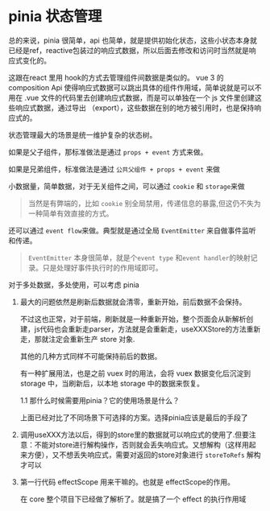 # pinia 状态管理

总的来说，pinia 很简单，api 也简单，就是提供初始化状态，这些小状态本身就已经是ref，reactive包装过的响应式数据，所以后面去修改和访问时当然就是响应式变化的。

这跟在react 里用 hook的方式去管理组件间数据是类似的。 vue 3 的 composition Api 使得响应式数据可以跳出具体的组件作用域，简单说就是可以不用在 .vue 文件的代码里去创建响应式数据，而是可以单独在一个 js 文件里创建这些响应式数据，通过导出 （export），这些数据在别的地方被引用时，也是保持响应式的。

状态管理最大的场景是统一维护复杂的状态树。

如果是父子组件，那标准做法是通过 `props + event` 方式来做。

如果是兄弟组件，标准做法是通过 `公共父组件 + props + event` 来做

小数据量，简单数据，对于无关组件之间，可以通过 `cookie` 和 `storage`来做

> 当然是有弊端的，比如 `cookie` 别全局禁用，传递信息的暴露,但这仍不失为一种简单有效直接的方式。

还可以通过 `event flow`来做。典型就是通过全局 `EventEmitter` 来自做事件监听和传递。

> `EventEmitter` 本身很简单，就是个`event type` 和`event handler`的映射记录。只是处理好事件执行时的作用域即可。

对于多处数据，多处使用，可以考虑 pinia

1. 最大的问题依然是刷新后数据就会清零，重新开始，前后数据不会保持。

    不过这也正常，对于前端，刷新就是一种重新开始，整个页面会从新解析创建，js代码也会重新走parser，方法就是会重新走，useXXXStore的方法重新走，那就注定会重新生产 store 对象.

    其他的几种方式同样不可能保持前后的数据。

    有一种扩展用法，也是之前 vuex 时的用法，会将 vuex 数据变化后沉淀到 storage 中，当刷新后，以本地 storage 中的数据来恢复。

    1.1 那什么时候需要用pinia？它的使用场景是什么？

    上面已经对比了不同场景下可选择的方案。选择pinia应该是最后的手段了

2. 调用useXXX方法以后，得到的store里的数据就可以响应式的使用了.但要注意：不能对store进行解构操作，否则就会丢失响应式。又想解构（这样用起来方便），又不想丢失响应式，需要对返回的store对象进行 `storeToRefs` 解构才可以

3. 第一行代码 effectScope 用来干嘛的。也就是 effectScope的作用。

    在 core 整个项目下已经做了解析了。就是搞了一个 effect 的执行作用域
